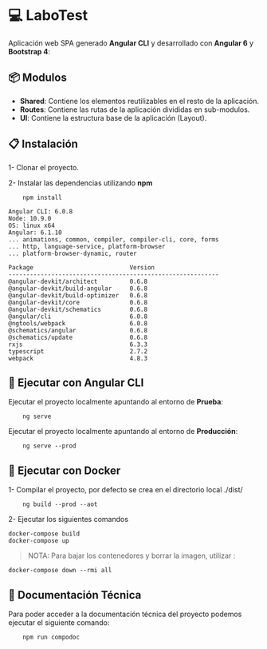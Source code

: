 # :computer: LaboTest

Aplicación web SPA generado **Angular CLI** y desarrollado con **Angular 6** y **Bootstrap 4**:

## :package: Modulos

- **Shared**: Contiene los elementos reutilizables en el resto de la aplicación.
- **Routes**: Contiene las rutas de la aplicación divididas en sub-modulos.
- **UI**: Contiene la estructura base de la aplicación (Layout).

## :clipboard: Instalación

1- Clonar el proyecto.

2- Instalar las dependencias utilizando **npm**
```
    npm install
```

```
Angular CLI: 6.0.8
Node: 10.9.0
OS: linux x64
Angular: 6.1.10
... animations, common, compiler, compiler-cli, core, forms
... http, language-service, platform-browser
... platform-browser-dynamic, router

Package                           Version
-----------------------------------------------------------
@angular-devkit/architect         0.6.8
@angular-devkit/build-angular     0.6.8
@angular-devkit/build-optimizer   0.6.8
@angular-devkit/core              0.6.8
@angular-devkit/schematics        0.6.8
@angular/cli                      6.0.8
@ngtools/webpack                  6.0.8
@schematics/angular               0.6.8
@schematics/update                0.6.8
rxjs                              6.3.3
typescript                        2.7.2
webpack                           4.8.3
```

## :green_book: Ejecutar con Angular CLI

Ejecutar el proyecto localmente apuntando al entorno de **Prueba**:

```
    ng serve
```

Ejecutar el proyecto localmente apuntando al entorno de **Producción**:

```
    ng serve --prod
```

## :whale: Ejecutar con Docker

1- Compilar el proyecto, por defecto se crea en el directorio local ./dist/

```
    ng build --prod --aot
```

2- Ejecutar los siguientes comandos

```
docker-compose build
docker-compose up
```

> NOTA: Para bajar los contenedores y borrar la imagen, utilizar :

```
docker-compose down --rmi all
```


## :thought_balloon: Documentación Técnica

Para poder acceder a la documentación técnica del proyecto podemos ejecutar el siguiente comando:

```
    npm run compodoc
```